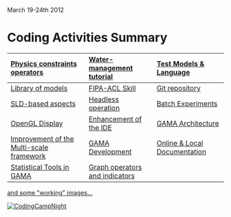 March 19-24th 2012

# Coding Activities Summary

|[Physics constraints operators](https://github.com/mazarsju/gama_doc_17/wiki/WikiOnly/Events/Event__CP12traffic.md) | [Water-management tutorial](https://github.com/mazarsju/gama_doc_17/wiki/WikiOnly/Events/Event__CP12Water.md) | [Test Models & Language](https://github.com/mazarsju/gama_doc_17/wiki/WikiOnly/Events/Event__CP12Test.md)|
|:------------------------------------------------------|:-------------------------------------------------|:--------------------------------------------|
|[Library of models](https://github.com/mazarsju/gama_doc_17/wiki/WikiOnly/Events/Event__CP12Library.md)             | [FIPA-ACL Skill](https://github.com/mazarsju/gama_doc_17/wiki/WikiOnly/Events/Event__CP12FIPA.md)             | [Git repository](https://github.com/mazarsju/gama_doc_17/wiki/WikiOnly/Events/Event__CP12Git.md)         |
|[SLD-based aspects](https://github.com/mazarsju/gama_doc_17/wiki/WikiOnly/Events/Event__CP12SLD.md)                 | [Headless operation](https://github.com/mazarsju/gama_doc_17/wiki/WikiOnly/Events/Event__CP12Headless.md)     | [Batch Experiments](https://github.com/mazarsju/gama_doc_17/wiki/WikiOnly/Events/Event__CP12Batch.md)    |
|[OpenGL Display](https://github.com/mazarsju/gama_doc_17/wiki/WikiOnly/Events/Event__CP12OpenGL.md)                 | [Enhancement of the IDE](https://github.com/mazarsju/gama_doc_17/wiki/WikiOnly/Events/Event__CP12IDE.md)      | [GAMA Architecture](https://github.com/mazarsju/gama_doc_17/wiki/WikiOnly/Events/Event__CP12Archi.md)    |
|[Improvement of the Multi-scale framework](https://github.com/mazarsju/gama_doc_17/wiki/WikiOnly/Events/Event__CP12MultiScale.md) | [GAMA Development](https://github.com/mazarsju/gama_doc_17/wiki/WikiOnly/Events/Event__CP12Development.md)    | [Online & Local Documentation](https://github.com/mazarsju/gama_doc_17/wiki/WikiOnly/Events/Event__CP12Doc.md)|
|[Statistical Tools in GAMA](https://github.com/mazarsju/gama_doc_17/wiki/WikiOnly/Events/Event__CP12Stats.md)       | [Graph operators and indicators](https://github.com/mazarsju/gama_doc_17/wiki/WikiOnly/Events/Event__CP12Graph.md)|                                             |

[and some "working" images...](https://picasaweb.google.com/114770356492687537213/Hanoiwiki?authuser=0&authkey=Gv1sRgCIKj0ITH_KOyiwE&feat=directlink)

<a href='http://gama-platform.googlecode.com/files/IMG_1622.png' title='CodingCampNight'><img src='http://gama-platform.googlecode.com/files/IMG_1622.png' alt='CodingCampNight' /></a>